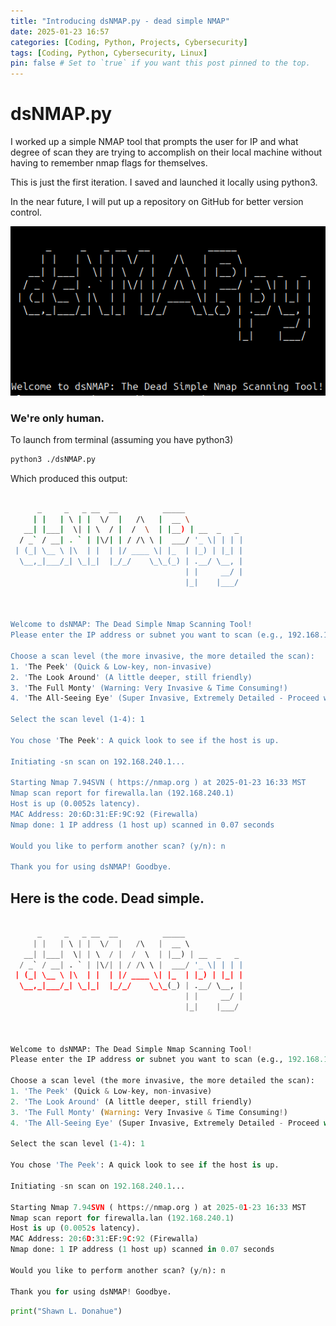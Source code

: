 ```yaml
---
title: "Introducing dsNMAP.py - dead simple NMAP"
date: 2025-01-23 16:57
categories: [Coding, Python, Projects, Cybersecurity]
tags: [Coding, Python, Cybersecurity, Linux]
pin: false # Set to `true` if you want this post pinned to the top.
---
```


# dsNMAP.py

I worked up a simple NMAP tool that prompts the user for IP and what degree of scan they are trying to accomplish on their local machine without having to remember nmap flags for themselves. 

This is just the first iteration. I saved and launched it locally using python3.

In the near future, I will put up a repository on GitHub for better version control.

![screencapture of dsNMAP ascii art intro](/assets/img/dsNMAPpy.png)



### We're only human. 

To launch from terminal (assuming you have python3)
```bash
python3 ./dsNMAP.py 
```

Which produced this output:

```bash

      _     _   _ __  __          _____             
     | |   | \ | |  \/  |   /\   |  __ \            
   __| |___|  \| | \  / |  /  \  | |__) | __  _   _ 
  / _` / __| . ` | |\/| | / /\ \ |  ___/ '_ \| | | |
 | (_| \__ \ |\  | |  | |/ ____ \| |_  | |_) | |_| |
  \__,_|___/_| \_|_|  |_/_/    \_\_(_) | .__/ \__, |
                                       | |     __/ |
                                       |_|    |___/ 


    
Welcome to dsNMAP: The Dead Simple Nmap Scanning Tool!
Please enter the IP address or subnet you want to scan (e.g., 192.168.1.1 or 192.168.1.0/24): 192.168.240.1

Choose a scan level (the more invasive, the more detailed the scan):
1. 'The Peek' (Quick & Low-key, non-invasive)
2. 'The Look Around' (A little deeper, still friendly)
3. 'The Full Monty' (Warning: Very Invasive & Time Consuming!)
4. 'The All-Seeing Eye' (Super Invasive, Extremely Detailed - Proceed with Caution!)

Select the scan level (1-4): 1

You chose 'The Peek': A quick look to see if the host is up.

Initiating -sn scan on 192.168.240.1...

Starting Nmap 7.94SVN ( https://nmap.org ) at 2025-01-23 16:33 MST
Nmap scan report for firewalla.lan (192.168.240.1)
Host is up (0.0052s latency).
MAC Address: 20:6D:31:EF:9C:92 (Firewalla)
Nmap done: 1 IP address (1 host up) scanned in 0.07 seconds

Would you like to perform another scan? (y/n): n

Thank you for using dsNMAP! Goodbye.
```

## Here is the code. Dead simple. 

```python

      _     _   _ __  __          _____             
     | |   | \ | |  \/  |   /\   |  __ \            
   __| |___|  \| | \  / |  /  \  | |__) | __  _   _ 
  / _` / __| . ` | |\/| | / /\ \ |  ___/ '_ \| | | |
 | (_| \__ \ |\  | |  | |/ ____ \| |_  | |_) | |_| |
  \__,_|___/_| \_|_|  |_/_/    \_\_(_) | .__/ \__, |
                                       | |     __/ |
                                       |_|    |___/ 


    
Welcome to dsNMAP: The Dead Simple Nmap Scanning Tool!
Please enter the IP address or subnet you want to scan (e.g., 192.168.1.1 or 192.168.1.0/24): 192.168.240.1

Choose a scan level (the more invasive, the more detailed the scan):
1. 'The Peek' (Quick & Low-key, non-invasive)
2. 'The Look Around' (A little deeper, still friendly)
3. 'The Full Monty' (Warning: Very Invasive & Time Consuming!)
4. 'The All-Seeing Eye' (Super Invasive, Extremely Detailed - Proceed with Caution!)

Select the scan level (1-4): 1

You chose 'The Peek': A quick look to see if the host is up.

Initiating -sn scan on 192.168.240.1...

Starting Nmap 7.94SVN ( https://nmap.org ) at 2025-01-23 16:33 MST
Nmap scan report for firewalla.lan (192.168.240.1)
Host is up (0.0052s latency).
MAC Address: 20:6D:31:EF:9C:92 (Firewalla)
Nmap done: 1 IP address (1 host up) scanned in 0.07 seconds

Would you like to perform another scan? (y/n): n

Thank you for using dsNMAP! Goodbye.

```

```python
print("Shawn L. Donahue")
```